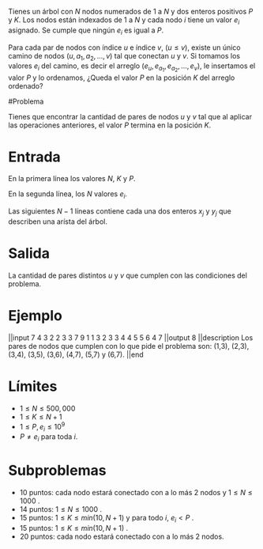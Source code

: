 Tienes un árbol con $N$ nodos numerados de $1$ a $N$ y dos enteros positivos $P$ y $K$. Los nodos están indexados de $1$ a $N$ y cada nodo $i$ tiene un valor $e_i$ asignado. Se cumple que ningún $e_i$ es igual a $P$.

Para cada par de nodos con índice $u$ e índice $v$,  ($u \leq v$), existe un único camino de nodos ($u,a_1, a_2, ...,v$) tal que conectan $u$ y $v$. Si tomamos los valores $e_i$ del camino, es decir el arreglo ($e_u, e_{a_1}, e_{a_2}, ..., e_v$), le insertamos el valor $P$ y lo ordenamos, ¿Queda el valor $P$ en la posición $K$ del arreglo ordenado?

#Problema

Tienes que encontrar la cantidad de pares de nodos $u$ y $v$ tal que al aplicar las operaciones anteriores, el valor $P$ termina en la posición $K$.

# Entrada

En la primera línea los valores $N$, $K$ y $P$.

En la segunda línea, los $N$ valores $e_i$.

Las siguientes $N-1$ líneas contiene cada una dos enteros $x_j$ y $y_j$ que describen una arísta del árbol.


# Salida

La cantidad de pares distintos $u$ y $v$ que cumplen con las condiciones del problema.

# Ejemplo

||input
7 4 3
2 2 3 3 7 9 1
1 3
2 3
3 4
4 5
5 6
4 7
||output
8
||description
Los pares de nodos que cumplen con lo que pide el problema son:
(1,3), (2,3), (3,4), (3,5), (3,6), (4,7), (5,7) y (6,7).
||end

# Límites

* $1 \leq N \leq 500,000$
* $1 \leq K \leq N+1$
* $1 \leq P, e_i \leq 10^9$
* $P \neq e_i$ para toda $i$.


# Subproblemas

* 10 puntos: cada nodo estará conectado con a lo más 2 nodos y $1 \leq N \leq 1000$ .
* 14 puntos: $1 \leq N \leq 1000$ .
* 15 puntos: $1 \leq K \leq min(10, N+1)$ y para todo $i$, $e_i < P$ .
* 15 puntos: $1 \leq K \leq min(10, N+1)$ .
* 20 puntos: cada nodo estará conectado con a lo más 2 nodos.


